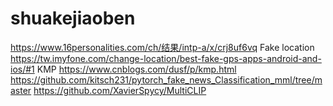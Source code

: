 # shuakejiaoben
https://www.16personalities.com/ch/结果/intp-a/x/crj8uf6vq
Fake location https://tw.imyfone.com/change-location/best-fake-gps-apps-android-and-ios/#1
KMP https://www.cnblogs.com/dusf/p/kmp.html
https://github.com/kitsch231/pytorch_fake_news_Classification_mml/tree/master
https://github.com/XavierSpycy/MultiCLIP
